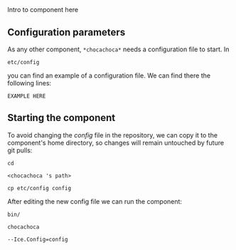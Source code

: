 ```
```
#
``` chocachoca
```
Intro to component here


## Configuration parameters
As any other component,
``` *chocachoca* ```
needs a configuration file to start. In

    etc/config

you can find an example of a configuration file. We can find there the following lines:

    EXAMPLE HERE

    
## Starting the component
To avoid changing the *config* file in the repository, we can copy it to the component's home directory, so changes will remain untouched by future git pulls:

    cd

``` <chocachoca 's path> ```

    cp etc/config config
    
After editing the new config file we can run the component:

    bin/

```chocachoca ```

    --Ice.Config=config
